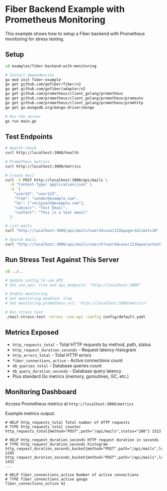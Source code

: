 # Fiber Backend Example with Prometheus Monitoring

This example shows how to setup a Fiber backend with Prometheus monitoring for stress testing.

## Setup

```bash
cd examples/fiber-backend-with-monitoring

# Install dependencies
go mod init fiber-example
go get github.com/gofiber/fiber/v2
go get github.com/gofiber/adaptor/v2
go get github.com/prometheus/client_golang/prometheus
go get github.com/prometheus/client_golang/prometheus/promauto
go get github.com/prometheus/client_golang/prometheus/promhttp
go get go.mongodb.org/mongo-driver/mongo

# Run the server
go run main.go
```

## Test Endpoints

```bash
# Health check
curl http://localhost:3000/health

# Prometheus metrics
curl http://localhost:3000/metrics

# Create mail
curl -X POST http://localhost:3000/api/mails \
  -H "Content-Type: application/json" \
  -d '{
    "userId": "user123",
    "from": "sender@example.com",
    "to": ["recipient@example.com"],
    "subject": "Test Email",
    "content": "This is a test email"
  }'

# List mails
curl "http://localhost:3000/api/mails?userId=user123&page=1&limit=10"

# Search mails
curl "http://localhost:3000/api/mails/search?userId=user123&query=test"
```

## Run Stress Test Against This Server

```bash
cd ../..

# Update config to use API
# Set use_api: true and api_endpoint: "http://localhost:3000"

# Enable monitoring
# Set monitoring.enabled: true
# Set monitoring.prometheus_url: "http://localhost:3000/metrics"

# Run stress test
./mail-stress-test -stress -use-api -config config/default.yaml
```

## Metrics Exposed

- `http_requests_total` - Total HTTP requests by method, path, status
- `http_request_duration_seconds` - Request latency histogram
- `http_errors_total` - Total HTTP errors
- `fiber_connections_active` - Active connections count
- `db_queries_total` - Database queries count
- `db_query_duration_seconds` - Database query latency
- Plus standard Go metrics (memory, goroutines, GC, etc.)

## Monitoring Dashboard

Access Prometheus metrics at `http://localhost:3000/metrics`

Example metrics output:
```
# HELP http_requests_total Total number of HTTP requests
# TYPE http_requests_total counter
http_requests_total{method="POST",path="/api/mails",status="200"} 1523

# HELP http_request_duration_seconds HTTP request duration in seconds
# TYPE http_request_duration_seconds histogram
http_request_duration_seconds_bucket{method="POST",path="/api/mails",le="0.005"} 1245
http_request_duration_seconds_bucket{method="POST",path="/api/mails",le="0.01"} 1432
...

# HELP fiber_connections_active Number of active connections
# TYPE fiber_connections_active gauge
fiber_connections_active 42
```
